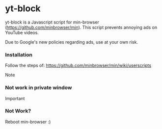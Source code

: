 # yt-block
yt-block is a Javascript script for min-browser (https://github.com/minbrowser/min). This script prevents annoying ads on YouTube videos.

Due to Google's new policies regarding ads, use at your own risk.

### Installation
Follow the steps of:
https://github.com/minbrowser/min/wiki/userscripts

> [!NOTE]
> ### Not work in private window

> [!IMPORTANT]
> ### Not Work?
> Reboot min-browser :)
